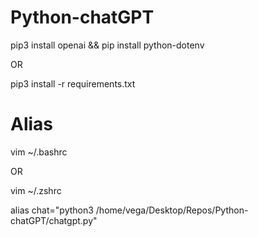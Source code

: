 # Python-chatGPT

pip3 install openai && pip install python-dotenv

OR 

pip3 install -r requirements.txt


# Alias
	
vim ~/.bashrc

OR

vim ~/.zshrc

alias chat="python3 /home/vega/Desktop/Repos/Python-chatGPT/chatgpt.py"
